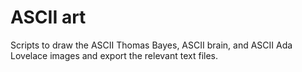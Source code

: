 # ASCII art



Scripts to draw the ASCII Thomas Bayes, ASCII brain, and ASCII Ada Lovelace images and export the relevant text files. 